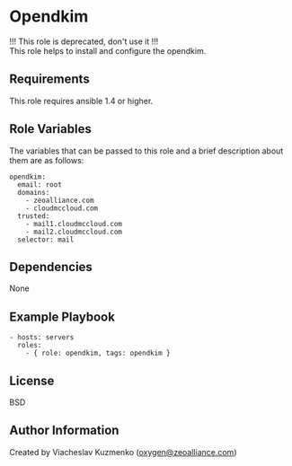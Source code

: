 Opendkim
========

!!! This role is deprecated, don't use it !!!   
This role helps to install and configure the opendkim.

Requirements
------------

This role requires ansible 1.4 or higher.

Role Variables
--------------

The variables that can be passed to this role and a brief description about them are as follows:

    opendkim:
      email: root
      domains:
        - zeoalliance.com
        - cloudmccloud.com
      trusted:
        - mail1.cloudmccloud.com
        - mail2.cloudmccloud.com
      selector: mail

Dependencies
------------

None

Example Playbook
----------------

    - hosts: servers
      roles:
        - { role: opendkim, tags: opendkim }

License
-------

BSD

Author Information
------------------

Created by Viacheslav Kuzmenko (oxygen@zeoalliance.com)
